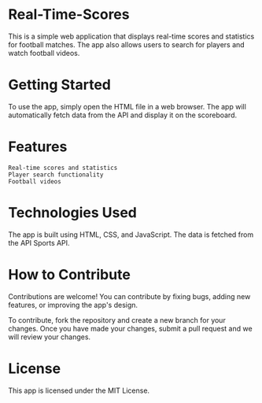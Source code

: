 # Real-Time-Scores
This is a simple web application that displays real-time scores and statistics for football matches. The app also allows users to search for players and watch football videos.

# Getting Started

To use the app, simply open the HTML file in a web browser. The app will automatically fetch data from the API and display it on the scoreboard.

# Features

    Real-time scores and statistics
    Player search functionality
    Football videos

# Technologies Used

The app is built using HTML, CSS, and JavaScript. The data is fetched from the API Sports API. 

# How to Contribute

Contributions are welcome! You can contribute by fixing bugs, adding new features, or improving the app's design.

To contribute, fork the repository and create a new branch for your changes. Once you have made your changes, submit a pull request and we will review your changes.


# License

This app is licensed under the MIT License.
